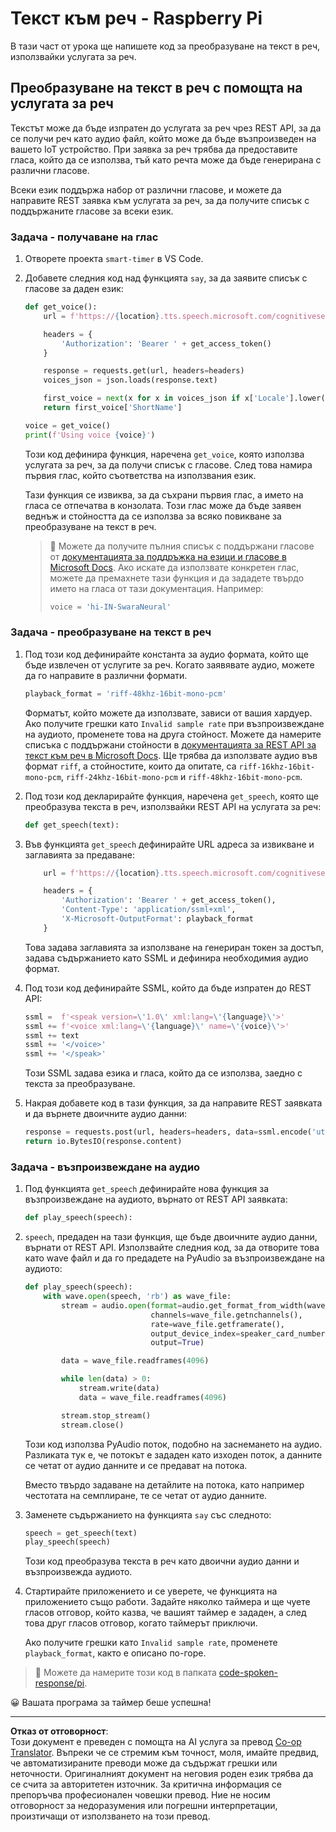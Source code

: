 <!--
CO_OP_TRANSLATOR_METADATA:
{
  "original_hash": "606f3af1c78e3741e48ce77c31cea626",
  "translation_date": "2025-08-28T09:03:39+00:00",
  "source_file": "6-consumer/lessons/3-spoken-feedback/pi-text-to-speech.md",
  "language_code": "bg"
}
-->
# Текст към реч - Raspberry Pi

В тази част от урока ще напишете код за преобразуване на текст в реч, използвайки услугата за реч.

## Преобразуване на текст в реч с помощта на услугата за реч

Текстът може да бъде изпратен до услугата за реч чрез REST API, за да се получи реч като аудио файл, който може да бъде възпроизведен на вашето IoT устройство. При заявка за реч трябва да предоставите гласа, който да се използва, тъй като речта може да бъде генерирана с различни гласове.

Всеки език поддържа набор от различни гласове, и можете да направите REST заявка към услугата за реч, за да получите списък с поддържаните гласове за всеки език.

### Задача - получаване на глас

1. Отворете проекта `smart-timer` в VS Code.

1. Добавете следния код над функцията `say`, за да заявите списък с гласове за даден език:

    ```python
    def get_voice():
        url = f'https://{location}.tts.speech.microsoft.com/cognitiveservices/voices/list'
    
        headers = {
            'Authorization': 'Bearer ' + get_access_token()
        }
    
        response = requests.get(url, headers=headers)
        voices_json = json.loads(response.text)
    
        first_voice = next(x for x in voices_json if x['Locale'].lower() == language.lower() and x['VoiceType'] == 'Neural')
        return first_voice['ShortName']
    
    voice = get_voice()
    print(f'Using voice {voice}')
    ```

    Този код дефинира функция, наречена `get_voice`, която използва услугата за реч, за да получи списък с гласове. След това намира първия глас, който съответства на използвания език.

    Тази функция се извиква, за да съхрани първия глас, а името на гласа се отпечатва в конзолата. Този глас може да бъде заявен веднъж и стойността да се използва за всяко повикване за преобразуване на текст в реч.

    > 💁 Можете да получите пълния списък с поддържани гласове от [документацията за поддръжка на езици и гласове в Microsoft Docs](https://docs.microsoft.com/azure/cognitive-services/speech-service/language-support?WT.mc_id=academic-17441-jabenn#text-to-speech). Ако искате да използвате конкретен глас, можете да премахнете тази функция и да зададете твърдо името на гласа от тази документация. Например:
    >
    > ```python
    > voice = 'hi-IN-SwaraNeural'
    > ```

### Задача - преобразуване на текст в реч

1. Под този код дефинирайте константа за аудио формата, който ще бъде извлечен от услугите за реч. Когато заявявате аудио, можете да го направите в различни формати.

    ```python
    playback_format = 'riff-48khz-16bit-mono-pcm'
    ```

    Форматът, който можете да използвате, зависи от вашия хардуер. Ако получите грешки като `Invalid sample rate` при възпроизвеждане на аудиото, променете това на друга стойност. Можете да намерите списъка с поддържани стойности в [документацията за REST API за текст към реч в Microsoft Docs](https://docs.microsoft.com/azure/cognitive-services/speech-service/rest-text-to-speech?WT.mc_id=academic-17441-jabenn#audio-outputs). Ще трябва да използвате аудио във формат `riff`, а стойностите, които да опитате, са `riff-16khz-16bit-mono-pcm`, `riff-24khz-16bit-mono-pcm` и `riff-48khz-16bit-mono-pcm`.

1. Под този код декларирайте функция, наречена `get_speech`, която ще преобразува текста в реч, използвайки REST API на услугата за реч:

    ```python
    def get_speech(text):
    ```

1. Във функцията `get_speech` дефинирайте URL адреса за извикване и заглавията за предаване:

    ```python
        url = f'https://{location}.tts.speech.microsoft.com/cognitiveservices/v1'
    
        headers = {
            'Authorization': 'Bearer ' + get_access_token(),
            'Content-Type': 'application/ssml+xml',
            'X-Microsoft-OutputFormat': playback_format
        }
    ```

    Това задава заглавията за използване на генериран токен за достъп, задава съдържанието като SSML и дефинира необходимия аудио формат.

1. Под този код дефинирайте SSML, който да бъде изпратен до REST API:

    ```python
    ssml =  f'<speak version=\'1.0\' xml:lang=\'{language}\'>'
    ssml += f'<voice xml:lang=\'{language}\' name=\'{voice}\'>'
    ssml += text
    ssml += '</voice>'
    ssml += '</speak>'
    ```

    Този SSML задава езика и гласа, който да се използва, заедно с текста за преобразуване.

1. Накрая добавете код в тази функция, за да направите REST заявката и да върнете двоичните аудио данни:

    ```python
    response = requests.post(url, headers=headers, data=ssml.encode('utf-8'))
    return io.BytesIO(response.content)
    ```

### Задача - възпроизвеждане на аудио

1. Под функцията `get_speech` дефинирайте нова функция за възпроизвеждане на аудиото, върнато от REST API заявката:

    ```python
    def play_speech(speech):
    ```

1. `speech`, предаден на тази функция, ще бъде двоичните аудио данни, върнати от REST API. Използвайте следния код, за да отворите това като wave файл и да го предадете на PyAudio за възпроизвеждане на аудиото:

    ```python
    def play_speech(speech):
        with wave.open(speech, 'rb') as wave_file:
            stream = audio.open(format=audio.get_format_from_width(wave_file.getsampwidth()),
                                channels=wave_file.getnchannels(),
                                rate=wave_file.getframerate(),
                                output_device_index=speaker_card_number,
                                output=True)

            data = wave_file.readframes(4096)

            while len(data) > 0:
                stream.write(data)
                data = wave_file.readframes(4096)

            stream.stop_stream()
            stream.close()
    ```

    Този код използва PyAudio поток, подобно на заснемането на аудио. Разликата тук е, че потокът е зададен като изходен поток, а данните се четат от аудио данните и се предават на потока.

    Вместо твърдо задаване на детайлите на потока, като например честотата на семплиране, те се четат от аудио данните.

1. Заменете съдържанието на функцията `say` със следното:

    ```python
    speech = get_speech(text)
    play_speech(speech)
    ```

    Този код преобразува текста в реч като двоични аудио данни и възпроизвежда аудиото.

1. Стартирайте приложението и се уверете, че функцията на приложението също работи. Задайте няколко таймера и ще чуете гласов отговор, който казва, че вашият таймер е зададен, а след това друг гласов отговор, когато таймерът приключи.

    Ако получите грешки като `Invalid sample rate`, променете `playback_format`, както е описано по-горе.

> 💁 Можете да намерите този код в папката [code-spoken-response/pi](../../../../../6-consumer/lessons/3-spoken-feedback/code-spoken-response/pi).

😀 Вашата програма за таймер беше успешна!

---

**Отказ от отговорност**:  
Този документ е преведен с помощта на AI услуга за превод [Co-op Translator](https://github.com/Azure/co-op-translator). Въпреки че се стремим към точност, моля, имайте предвид, че автоматизираните преводи може да съдържат грешки или неточности. Оригиналният документ на неговия роден език трябва да се счита за авторитетен източник. За критична информация се препоръчва професионален човешки превод. Ние не носим отговорност за недоразумения или погрешни интерпретации, произтичащи от използването на този превод.